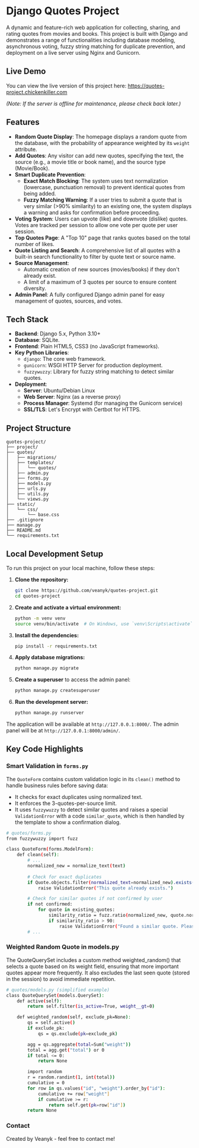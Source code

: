 # Django Quotes Project

A dynamic and feature-rich web application for collecting, sharing, and rating quotes from movies and books. This project is built with Django and demonstrates a range of functionalities including database modeling, asynchronous voting, fuzzy string matching for duplicate prevention, and deployment on a live server using Nginx and Gunicorn.

## Live Demo

You can view the live version of this project here:
https://quotes-project.chickenkiller.com

*(Note: If the server is offline for maintenance, please check back later.)*

## Features

- **Random Quote Display**: The homepage displays a random quote from the database, with the probability of appearance weighted by its `weight` attribute.
- **Add Quotes**: Any visitor can add new quotes, specifying the text, the source (e.g., a movie title or book name), and the source type (Movie/Book).
- **Smart Duplicate Prevention**:
    - **Exact Match Blocking**: The system uses text normalization (lowercase, punctuation removal) to prevent identical quotes from being added.
    - **Fuzzy Matching Warning**: If a user tries to submit a quote that is very similar (>90% similarity) to an existing one, the system displays a warning and asks for confirmation before proceeding.
- **Voting System**: Users can upvote (like) and downvote (dislike) quotes. Votes are tracked per session to allow one vote per quote per user session.
- **Top Quotes Page**: A "Top 10" page that ranks quotes based on the total number of likes.
- **Quote Listing and Search**: A comprehensive list of all quotes with a built-in search functionality to filter by quote text or source name.
- **Source Management**:
    - Automatic creation of new sources (movies/books) if they don't already exist.
    - A limit of a maximum of 3 quotes per source to ensure content diversity.
- **Admin Panel**: A fully configured Django admin panel for easy management of quotes, sources, and votes.

## Tech Stack

- **Backend**: Django 5.x, Python 3.10+
- **Database**: SQLite.
- **Frontend**: Plain HTML5, CSS3 (no JavaScript frameworks).
- **Key Python Libraries**:
    - `django`: The core web framework.
    - `gunicorn`: WSGI HTTP Server for production deployment.
    - `fuzzywuzzy`: Library for fuzzy string matching to detect similar quotes.
- **Deployment**:
    - **Server**: Ubuntu/Debian Linux
    - **Web Server**: Nginx (as a reverse proxy)
    - **Process Manager**: Systemd (for managing the Gunicorn service)
    - **SSL/TLS**: Let's Encrypt with Certbot for HTTPS.

## Project Structure

```text
quotes-project/
├── project/
├── quotes/
│   ├── migrations/
│   ├── templates/
│   │   └── quotes/
│   ├── admin.py
│   ├── forms.py
│   ├── models.py
│   ├── urls.py
│   ├── utils.py
│   └── views.py
├── static/
│   └── css/
│       └── base.css
├── .gitignore
├── manage.py
├── README.md
└── requirements.txt
```
## Local Development Setup

To run this project on your local machine, follow these steps:

1.  **Clone the repository:**
    ```bash
    git clone https://github.com/veanyk/quotes-project.git
    cd quotes-project
    ```

2.  **Create and activate a virtual environment:**
    ```bash
    python -m venv venv
    source venv/bin/activate  # On Windows, use `venv\Scripts\activate`
    ```

3.  **Install the dependencies:**
    ```bash
    pip install -r requirements.txt
    ```

4.  **Apply database migrations:**
    ```bash
    python manage.py migrate
    ```

5.  **Create a superuser** to access the admin panel:
    ```bash
    python manage.py createsuperuser
    ```

6.  **Run the development server:**
    ```bash
    python manage.py runserver
    ```

The application will be available at `http://127.0.0.1:8000/`.
The admin panel will be at `http://127.0.0.1:8000/admin/`.

## Key Code Highlights

### Smart Validation in `forms.py`

The `QuoteForm` contains custom validation logic in its `clean()` method to handle business rules before saving data:
- It checks for exact duplicates using normalized text.
- It enforces the 3-quotes-per-source limit.
- It uses `fuzzywuzzy` to detect similar quotes and raises a special `ValidationError` with a code `similar_quote`, which is then handled by the template to show a confirmation dialog.

```bash
# quotes/forms.py
from fuzzywuzzy import fuzz

class QuoteForm(forms.ModelForm):
    def clean(self):
        # ...
        normalized_new = normalize_text(text)
        
        # Check for exact duplicates
        if Quote.objects.filter(normalized_text=normalized_new).exists():
            raise ValidationError("This quote already exists.")

        # Check for similar quotes if not confirmed by user
        if not confirmed:
            for quote in existing_quotes:
                similarity_ratio = fuzz.ratio(normalized_new, quote.normalized_text)
                if similarity_ratio > 90:
                    raise ValidationError("Found a similar quote. Please confirm.", code='similar_quote')
        # ...
```

### Weighted Random Quote in models.py
The QuoteQuerySet includes a custom method weighted_random() that selects a quote based on its weight field, ensuring that more important quotes appear more frequently. It also excludes the last seen quote (stored in the session) to avoid immediate repetition.

```bash
# quotes/models.py (simplified example)
class QuoteQuerySet(models.QuerySet):
    def active(self):
        return self.filter(is_active=True, weight__gt=0)

    def weighted_random(self, exclude_pk=None):
        qs = self.active()
        if exclude_pk:
            qs = qs.exclude(pk=exclude_pk)

        agg = qs.aggregate(total=Sum("weight"))
        total = agg.get("total") or 0
        if total <= 0:
            return None

        import random
        r = random.randint(1, int(total))
        cumulative = 0
        for row in qs.values("id", "weight").order_by("id"):
            cumulative += row["weight"]
            if cumulative >= r:
                return self.get(pk=row["id"])
        return None
```

### Contact
Created by Veanyk - feel free to contact me!